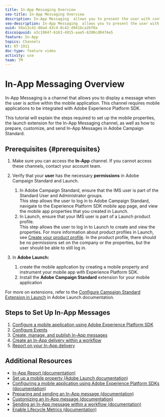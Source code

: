 ```yaml
---
title: In-App Messaging Overview
seo-title: In-App Messaging Overview
description: In-App Messaging  allows you to present the user with contextually relevant In-App messages in response to a customer's real-time behavior within the mobile application.
seo-description: In-App Messaging  allows you to present the user with contextually relevant In-App messages in response to a customer's real-time behavior within the mobile application.
uuid: 50a13c41-88ad-43c4-8c42-d941bca2bf0a
discoiquuid: a3c10847-6163-4915-aae5-6200cd0474e5
feature: In-App
topics: Channels
kt: KT-1911
doc-type: feature video
activity: use
team: TM
---
```


# In-App Messaging Overview 

In-App Messaging is a channel that allows you to display a message when the user is active within the mobile application. This channel requires mobile applications to be integrated with Adobe Experience Platform SDK.

This tutorial will explain the steps required to set up the mobile properties, the launch extension for the In-App Messaging channel, as well as how to prepare, customize, and send In-App Messages in Adobe Campaign Standard.

## Prerequisites {#prerequisites}

1. Make sure you can access the **In-App** channel. If you cannot access these channels, contact your account team.  
2. Verify that your **user** has the necessary **permissions** in Adobe Campaign Standard and Launch.

    1. In Adobe Campaign Standard, ensure that the IMS user is part of the Standard User and Administrator groups.  
       This step allows the user to log in to Adobe Campaign Standard, navigate to the Experience Platform SDK mobile app page, and view the mobile app properties that you created in Launch.
    2. In Launch, ensure that your IMS user is part of a Launch product profile.  
       This step allows the user to log in to Launch to create and view the properties. For more information about product profiles in Launch, see [Create your product profile](https://docs.adobelaunch.com/launch-reference/administration/user-permissions#3-create-your-product-profile). In the product profile, there should be no permissions set on the company or the properties, but the user should be able to still log in.

3. In **Adobe Launch:**

    1. create the mobile application by creating a mobile property and instrument your mobile app with Experience Platform SDK.
    2. Install the **Adobe Campaign Standard** extension for your mobile application

For more on extensions, refer to the [Configure Campaign Standard Extension in Launch](https://aep-sdks.gitbook.io/docs/using-mobile-extensions/adobe-campaign-standard) in Adobe Launch documentation.

## Steps to Set Up In-App Messages

1. [Configure a mobile application using Adobe Experience Platform SDK](/help/acs/communication-channels/mobile/configure-mobile-app-using-aep-SDK.md)
2. [Configure Events](/help/acs/communication-channels/mobile/in-app/configure-events.md)
3. [Create, manage, and publish In-App messages](/help/acs/communication-channels/mobile/in-app/create-manage-publish-in-app-messages.md)
4. [Create an In-App delivery within a workflow](/help/acs/communication-channels/mobile/in-app/in-app-activity.md)
5. [Report on your In-App delivery](/help/acs/communication-channels/mobile/in-app/in-app-reporting.md)

## Additional Resources

* [In-App Report (documentation)](https://helpx.adobe.com/campaign/standard/reporting/using/in-app-report.html)
* [Set up a mobile property  (Adobe Launch documentation)](https://aep-sdks.gitbook.io/docs/getting-started/create-a-mobile-property)
* [Configuring a mobile application using Adobe Experience Platform SDKs (documentation)](https://helpx.adobe.com/campaign/kb/configuring-app-sdk.html)
* [Preparing and sending an In-App message (documentation)](https://helpx.adobe.com/campaign/standard/channels/using/preparing-and-sending-an-in-app-message.html)
* [Customizing an In-App message (documentation)](https://helpx.adobe.com/campaign/standard/channels/using/customizing-an-in-app-message.html)
* [Sending an In-App message within a workflow  (documentation)](https://helpx.adobe.com/campaign/standard/automating/using/in-app-delivery.html)
* [Enable Lifecycle Metrics (documentation)](https://aep-sdks.gitbook.io/docs/getting-started/initialize-the-sdk#enable-lifecycle-metrics)
